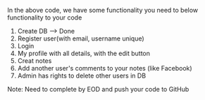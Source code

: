 In the above code, we have some functionality you need to below functionality to your code

1. Create DB --> Done
2. Register user(with email, username unique)
3. Login
4. My profile with all details, with the edit button
5. Creat notes
6. Add another user's comments to your notes (like Facebook)
7. Admin has rights to delete other users in DB

Note: Need to complete by EOD and push your code to GitHub
